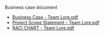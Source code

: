 Business case document 
- [Business Case - Team Lore.pdf](https://github.com/FaizahKolapo/ENSE374-Team-Lore/files/7317743/Business.Case.-.Team.Lore.pdf)
- [Project Scope Statement - Team Lore.pdf](https://github.com/FaizahKolapo/ENSE374-Team-Lore/files/7322546/Project.Scope.Statement.-.Team.Lore.pdf)
- [RACI CHART - Team Lore.pdf](https://github.com/FaizahKolapo/ENSE374-Team-Lore/files/7322554/RACI.CHART.-.Team.Lore.pdf)


